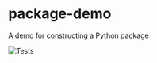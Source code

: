 # package-demo
A demo for constructing a Python package


![Tests](https://github.com/hidgjens/package-demo/actions/workflows/tests.yaml/badge.svg)
